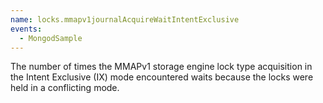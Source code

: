 ```yaml
---
name: locks.mmapv1journalAcquireWaitIntentExclusive
events:
  - MongodSample
---
```


The number of times the MMAPv1 storage engine lock type acquisition in the Intent Exclusive (IX) mode encountered waits because the locks were held in a conflicting mode.